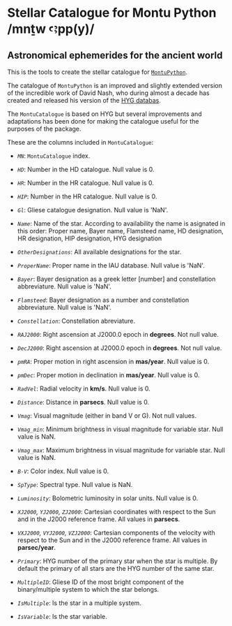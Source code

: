 # Stellar Catalogue for Montu Python /mnṯw ꜥꜣpp(y)/
## Astronomical ephemerides for the ancient world

This is the tools to create the stellar catalogue for [`MontuPython`](https://github.com/seap-udea/MontuPython).

The catalogue of `MontuPython` is an improved and slightly extended version of the incredible work of David Nash, who during almost a decade has created and released his version of the [HYG databas](http://www.astronexus.com/hyg).

The `MontuCatalogue` is based on HYG but several improvements and adaptations has been done for making the catalogue useful for the purposes of the package.

These are the columns included in `MontuCatalogue`:

- *`MN`*: `MontuCatalogue` index.

- *`HD`*: Number in the HD catalogue. Null value is 0.

- *`HR`*: Number in the HR catalogue. Null value is 0.

- *`HIP`*: Number in the HR catalogue. Null value is 0.

- *`Gl`*: Gliese catalogue designation. Null value is 'NaN'.

- *`Name`*: Name of the star. According to availability the name is asignated in this order: Proper name, Bayer name, Flamsteed name, HD designation, HR  designation, HIP designation, HYG designation

- *`OtherDesignations`*: All available designations for the star.

- *`ProperName`*: Proper name in the IAU database. Null value is 'NaN'.

- *`Bayer`*: Bayer designation as a greek letter [number] and constellation abbreviature. Null value is 'NaN'.

- *`Flamsteed`*: Bayer designation as a number and constellation abbreviature. Null value is 'NaN'.

- *`Constellation`*: Constellation abreviature. 

- *`RAJ2000`*: Right ascension at J2000.0 epoch in **degrees**. Not null value.

- *`DecJ2000`*: Right ascension at J2000.0 epoch in **degrees**. Not null value.

- *`pmRA`*: Proper motion in right ascension in **mas/year**. Null value is 0.

- *`pmDec`*: Proper motion in declination in **mas/year**. Null value is 0.

- *`RadVel`*: Radial velocity in **km/s**. Null value is 0.

- *`Distance`*: Distance in **parsecs**. Null value is 0. 

- *`Vmag`*: Visual magnitude (either in band V or G). Not null values.

- *`Vmag_min`*: Minimum brightness in visual magnitude for variable star. Null value is NaN.

- *`Vmag_max`*: Maximum brightness in visual magnitude for variable star. Null value is NaN.

- *`B-V`*: Color index. Null value is 0.

- *`SpType`*: Spectral type. Null value is NaN.

- *`Luminosity`*: Bolometric luminosity in solar units. Null value is 0.

- *`XJ2000`, `YJ2000`, `ZJ2000`*: Cartesian coordinates with respect to the Sun and in the J2000 reference frame. All values in **parsecs**.

- *`VXJ2000`, `VYJ2000`, `VZJ2000`*: Cartesian components of the velocity with respect to the Sun and in the J2000 reference frame. All values in **parsec/year**.

- *`Primary`*: HYG number of the primary star when the star is multiple. By default the primary of all stars are the HYG number of the same star.

- *`MultipleID`*: Gliese ID of the most bright component of the binary/multiple system to which the star belongs.

- *`IsMultiple`*: Is the star in a multiple system.

- *`IsVariable`*: Is the star variable.